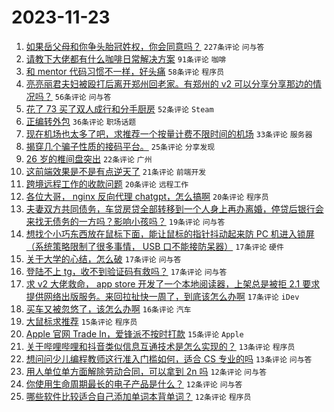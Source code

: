 # 2023-11-23

1. [如果岳父母和你争头胎冠姓权，你会同意吗？](https://www.v2ex.com/t/994383) `227条评论` `问与答`
1. [请教下大佬都有什么咖啡日常解决方案](https://www.v2ex.com/t/994422) `91条评论` `咖啡`
1. [和 mentor 代码习惯不一样，好头痛](https://www.v2ex.com/t/994435) `58条评论` `程序员`
1. [亮亮丽君夫妇被殴打后离开郑州回老家。有郑州的 v2 可以分享分享那边的情况吗？](https://www.v2ex.com/t/994415) `56条评论` `问与答`
1. [花了 73 买了双人成行和分手厨房](https://www.v2ex.com/t/994372) `52条评论` `Steam`
1. [正编转外包](https://www.v2ex.com/t/994374) `36条评论` `职场话题`
1. [现在机场也太多了吧，求推荐一个按量计费不限时间的机场](https://www.v2ex.com/t/994480) `33条评论` `服务器`
1. [揭穿几个骗子性质的接码平台。](https://www.v2ex.com/t/994481) `25条评论` `分享发现`
1. [26 岁的椎间盘突出](https://www.v2ex.com/t/994394) `22条评论` `广州`
1. [这前端效果是不是有点逆天了](https://www.v2ex.com/t/994402) `21条评论` `前端开发`
1. [跨境远程工作的收款问题](https://www.v2ex.com/t/994411) `20条评论` `远程工作`
1. [各位大哥， nginx 反向代理 chatgpt，怎么搞啊](https://www.v2ex.com/t/994380) `20条评论` `程序员`
1. [夫妻双方共同债务，车贷房贷全部转移到一个人身上再办离婚，停贷后银行会来找无债务的一方吗？影响小孩吗？](https://www.v2ex.com/t/994476) `19条评论` `问与答`
1. [想找个小巧东西放在鼠标下面，能让鼠标的指针抖动起来防 PC 机进入锁屏（系统策略限制了很多事情， USB 口不能接防呆器）](https://www.v2ex.com/t/994479) `17条评论` `硬件`
1. [关于大学的心结，怎么破](https://www.v2ex.com/t/994470) `17条评论` `问与答`
1. [登陆不上 tg，收不到验证码有救吗？](https://www.v2ex.com/t/994378) `17条评论` `问与答`
1. [求 v2 大佬救命， app store 开发了一个本地阅读器，上架总是被拒 2.1 要求提供网络出版服务。来回拉扯快一周了，到底该怎么办啊](https://www.v2ex.com/t/994365) `17条评论` `iDev`
1. [买车又被忽悠了，该怎么办啊](https://www.v2ex.com/t/994438) `16条评论` `汽车`
1. [大鼠标求推荐](https://www.v2ex.com/t/994503) `15条评论` `程序员`
1. [Apple 官网 Trade In，爱锋派不按时打款](https://www.v2ex.com/t/994420) `15条评论` `Apple`
1. [关于哔哩哔哩和抖音类似信息互通技术是怎么实现的？](https://www.v2ex.com/t/994461) `13条评论` `程序员`
1. [想问问少儿编程教师这行准入门槛如何，适合 CS 专业的吗](https://www.v2ex.com/t/994403) `13条评论` `问与答`
1. [用人单位单方面解除劳动合同，可以拿到 2n 吗](https://www.v2ex.com/t/994412) `12条评论` `问与答`
1. [你使用生命周期最长的电子产品是什么？](https://www.v2ex.com/t/994388) `12条评论` `问与答`
1. [哪些软件比较适合自己添加单词本背单词？](https://www.v2ex.com/t/994362) `12条评论` `程序员`
